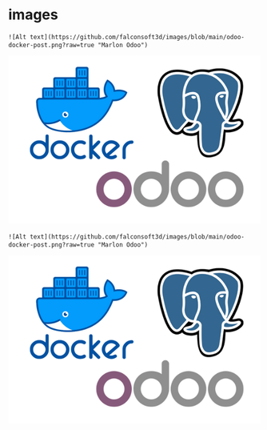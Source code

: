 # images

```
![Alt text](https://github.com/falconsoft3d/images/blob/main/odoo-docker-post.png?raw=true "Marlon Odoo")
```

![Alt text](https://github.com/falconsoft3d/images/blob/main/odoo-docker-post.png?raw=true "Marlon Odoo")


```
![Alt text](https://github.com/falconsoft3d/images/blob/main/odoo-docker-post.png?raw=true "Marlon Odoo")
```

![Alt text](https://github.com/falconsoft3d/images/blob/main/odoo-docker-post.png?raw=true "Marlon Odoo")

